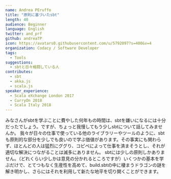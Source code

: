 ```yaml
---
name: Andrea PEruffo
title: "原則に基づいたsbt"
length: 40
audience: Beginner
language: English
twitter: and_prf
github: andreaTP
icon: https://avatars0.githubusercontent.com/u/5792097?s=400&v=4
organization: Codacy / Software Developer
tags:
  - Tools
suggestions:
  - sbtと日々格闘している人
contributes:
  - sbt
  - akka.js
  - scala.js
speaker_experience:
  - Scala eXchange London 2017
  - CurryOn 2018
  - Scala Italy 2018
---
```

みなさんがsbtを学ぶことに費やした何年もの時間は、sbtを嫌いになるには十分だったでしょう。ですが、ちょっと我慢してもう少しsbtについて話してみませんか。
我々が日々の仕事で使っている他のライブラリーやツールのように、sbtも原則的な部分を少しでも良いので学ぶ価値があります。その事実にも関わらず、ほとんどの人は猛烈にググり、コピペによって仕事を済まそうとし、それが適切な解決につながることは滅多にありません。
sbtには少しの原則しかありません。（どれくらい少しかは意見の分かれるところですが）いくつかの基本を学ぶだけで、とてつもなく生産性を高めて、build.sbtの中に棲まうドラゴンの謎を解き明かし、さらにはそれを利用して新たな地平を切り開くことができます。
